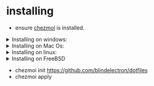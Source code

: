 # installing

* ensure [chezmoi](https://github.com/twpayne/chezmoi) is installed.

<details>
<summary>Installing on windows:</summary>

1. scoop:

```console
$ scoop install chezmoi
```

2. choco:

```console
$ choco install chezmoi
```

3. winget:

```console
$ winget install twpayne.chezmoi
```

</details>

<details>
<summary>Installing on Mac Os:</summary>

1. homebrew:

```console
$ brew install chezmoi
```

2. macports:

```console
$ port install chezmoi
```

</details>

<details>
<summary>Installing on linux:</summary>

1. alpine:

```console
$ apk add chezmoi
 ```
 
 2. arch:
 
 ```console
$ pacman -S chezmoi
 ```
 
 3. nix os:
 
 ```console
$ nix-env -i chezmoi
 ```
 
 4. opensuse:
 
 ```console
$ zypper install chezmoi
```

5. termux:

```console
$ pkg install chezmoi
```

6. void linux:

```console
$ xbps-install -S chezmoi
```

7. ubuntu/snap:
```console
$ snap install chezmoi --classic
```

</details>

<details>
<summary>Installing on FreeBSD</summary>

1. pkg:

```
$ pkg install chezmoi
```

</details>

* chezmoi init https://github.com/blindelectron/dotfiles
* chezmoi apply